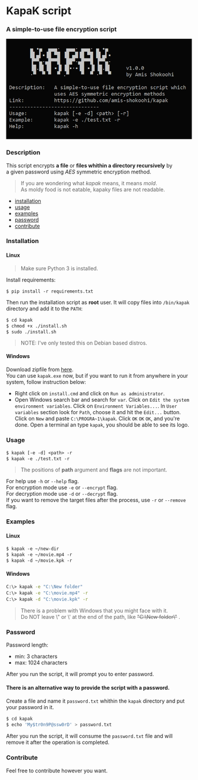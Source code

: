 # KapaK script
### A simple-to-use file encryption script
![kapak-screenshot](screenshot.png)

### Description
This script encrypts **a file** or **files whithin a directory recursively** by<br>
a given password using _AES_ symmetric encryption method.

> If you are wondering what _kapak_ means, it means _mold_.<br>
> As moldy food is not eatable, kapaky files are not readable.

- [installation](#Installation)
- [usage](#Usage)
- [examples](#Examples)
- [password](#Password)
- [contribute](#Contribute)

### Installation
#### Linux
>Make sure Python 3 is installed.

Install requirements:
```
$ pip install -r requirements.txt
```
Then run the installation script as **root** user. It will copy files into `/bin/kapak` directory and add it to the `PATH`:
```
$ cd kapak
$ chmod +x ./install.sh
$ sudo ./install.sh
```
> NOTE: I've only tested this on Debian based distros.
#### Windows
Download zipfile from [here](https://github.com/amis-shokoohi/kapak/releases/download/v2.1.0/kapak-windows-v2.1.0.zip).<br>
You can use `kapak.exe` now, but if you want to run it from anywhere in your system, follow instruction below:
- Right click on `install.cmd` and click on `Run as administrator`.
- Open Windows search bar and search for `var`. Click on `Edit the system environment variables`. Click on `Environment Variables...`. In `User variables` section look for `Path`, choose it and hit the `Edit...` button. Click on `New` and paste `C:\PROGRA~1\kapak`. Click `OK` `OK` `OK`, and you're done. Open a terminal an type `kapak`, you should be able to see its logo.

### Usage
```
$ kapak [-e -d] <path> -r
$ kapak -e ./test.txt -r
```
> The positions of **path** argument and **flags** are not important.

For help use `-h` or `--help` flag.<br>
For encryption mode use `-e` or `--encrypt` flag.<br>
For decryption mode use `-d` or `--decrypt` flag.<br>
If you want to remove the target files after the process, use `-r` or `--remove` flag.

### Examples

#### Linux
```
$ kapak -e ~/new-dir
$ kapak -e ~/movie.mp4 -r
$ kapak -d ~/movie.kpk -r
```

#### Windows
```sh
C:\> kapak -e "C:\New folder"
C:\> kapak -e "C:\movie.mp4" -r
C:\> kapak -d "C:\movie.kpk" -r
```
> There is a problem with Windows that you might face with it.<br>
> Do NOT leave \\" or \\' at the end of the path, like ~~"C:\New folder\\"~~ .

### Password
Password length:<br> 
- min: 3 characters
- max: 1024 characters

After you run the script, it will prompt you to enter password.<br>

#### There is an alternative way to provide the script with a password.
Create a file and name it `password.txt` whithin the `kapak` directory and put your password in it.
```sh
$ cd kapak
$ echo 'My$tr0n9P@ssw0rD' > password.txt
```
After you run the script, it will consume the `password.txt` file and will remove it after the operation is completed.

### Contribute
Feel free to contribute however you want.
